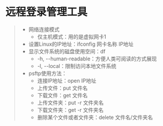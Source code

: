 # 远程登录管理工具

>- 网络连接模式
>   - 仅主机模式：用的是虚拟网卡1
>- 设置Linux的IP地址：ifconfig 网卡名称 IP地址
>- 显示文件系统的磁盘使用空间：df
>   - -h, --human-readable：方便人类可阅读的方式展现
>   - -l, --local：限制访问本地文件系统
>- psftp使用方法：
>   - 连接IP地址：open IP地址
>   - 上传文件：put 文件名
>   - 下载文件：get 文件名
>   - 上传文件夹：put -r 文件夹名
>   - 下载文件夹：get -r 文件夹名
>   - 删除某个文件或者文件夹：delete 文件名/文件夹名
